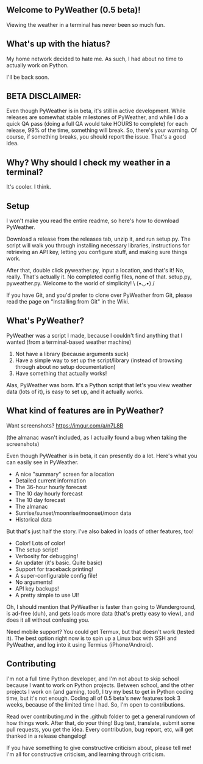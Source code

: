 ## Welcome to PyWeather (0.5 beta)!
Viewing the weather in a terminal has never been so much fun.

## What's up with the hiatus?
My home network decided to hate me. As such, I had about no time to actually work on Python.

I'll be back soon.

## BETA DISCLAIMER:
Even though PyWeather is in beta, it's still in active development. While releases are somewhat stable milestones of PyWeather, and while I do a quick QA pass (doing a full QA would take HOURS to complete) for each release, 99% of the time, something will break. So, there's your warning. Of course, if something breaks, you should report the issue. That's a good idea.

## Why? Why should I check my weather in a terminal?
It's cooler. I think.

## Setup
I won't make you read the entire readme, so here's how to download PyWeather.

Download a release from the releases tab, unzip it, and run setup.py. The script will walk you through installing necessary libraries, instructions for retrieving an API key, letting you configure stuff, and making sure things work.

After that, double click pyweather.py, input a location, and that's it! No, really. That's actually it. No completed config files, none of that. setup.py, pyweather.py. Welcome to the world of simplicity! \ (•◡•) /

If you have Git, and you'd prefer to clone over PyWeather from Git, please read the page on "Installing from Git" in the Wiki.

## What's PyWeather?
PyWeather was a script I made, because I couldn't find anything that I wanted (from a terminal-based weather machine)

1. Not have a library (because arguments suck)
2. Have a simple way to set up the script/library (instead of browsing through about no setup documentation)
3. Have something that actually works!

Alas, PyWeather was born. It's a Python script that let's you view weather data (lots of it), is easy to set up, and it actually works.

## What kind of features are in PyWeather?
Want screenshots? https://imgur.com/a/n7L8B

(the almanac wasn't included, as I actually found a bug when taking the screenshots)

Even though PyWeather is in beta, it can presently do a lot. Here's what you can easily see in PyWeather.
* A nice "summary" screen for a location
* Detailed current information
* The 36-hour hourly forecast
* The 10 day hourly forecast
* The 10 day forecast
* The almanac
* Sunrise/sunset/moonrise/moonset/moon data
* Historical data

But that's just half the story. I've also baked in loads of other features, too!
* Color! Lots of color!
* The setup script!
* Verbosity for debugging!
* An updater (it's basic. Quite basic)
* Support for traceback printing!
* A super-configurable config file!
* No arguments!
* API key backups!
* A pretty simple to use UI!

Oh, I should mention that PyWeather is faster than going to Wunderground, is ad-free (duh), and gets loads more data (that's pretty easy to view), and does it all without confusing you.

Need mobile support? You could get Termux, but that doesn't work (tested it). The best option right now is to spin up a Linux box with SSH and PyWeather, and log into it using Termius (iPhone/Android).

## Contributing
I'm not a full time Python developer, and I'm not about to skip school because I want to work on Python projects. Between school, and the other projects I work on (and gaming, too!), I try my best to get in Python coding time, but it's not enough. Coding all of 0.5 beta's new features took 3 weeks, because of the limited time I had. So, I'm open to contributions.

Read over contributing.md in the .github folder to get a general rundown of how things work. After that, do your thing! Bug test, translate, submit some pull requests, you get the idea. Every contribution, bug report, etc, will get thanked in a release changelog!

If you have something to give constructive criticism about, please tell me! I'm all for constructive criticism, and learning through criticism.

